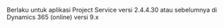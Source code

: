 Berlaku untuk aplikasi Project Service versi 2.4.4.30 atau sebelumnya di Dynamics 365 (online) versi 9.x
